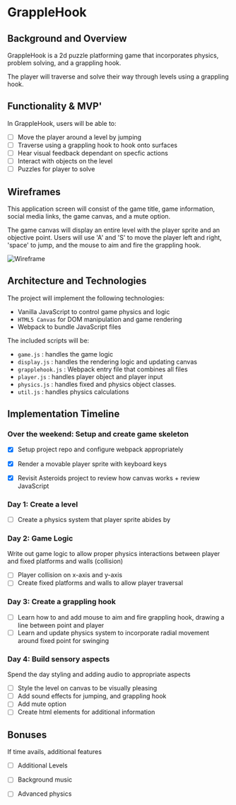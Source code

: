 # GrappleHook
## Background and Overview
GrappleHook is a 2d puzzle platforming game that incorporates physics, problem solving, and a grappling hook.

The player will traverse and solve their way through levels using a grappling hook. 

## Functionality & MVP'
In GrappleHook, users will be able to: 
- [ ] Move the player around a level by jumping
- [ ] Traverse using a grappling hook to hook onto surfaces
- [ ] Hear visual feedback dependant on specfic actions
- [ ] Interact with objects on the level 
- [ ] Puzzles for player to solve

## Wireframes
This application screen will consist of the game title, game information, social media links, the game canvas, and a mute option. 

The game canvas will display an entire level with the player sprite and an objective point. Users will use 'A' and 'S' to move the player left and right, 'space' to jump, and the mouse to aim and fire the grappling hook. 

![Wireframe](https://github.com/SackofCodetatoes/grapplehook/blob/master/wireframe.png)

## Architecture and Technologies
The project will implement the following technologies:
* Vanilla JavaScript to control game physics and logic
* `HTML5 Canvas` for DOM manipulation and game rendering
* Webpack to bundle JavaScript files 

The included scripts will be: 
* `game.js` : handles the game logic
* `display.js` : handles the rendering logic and updating canvas
* `grapplehook.js` : Webpack entry file that combines all files
* `player.js` : handles player object and player input 
* `physics.js` : handles fixed and physics object classes.
* `util.js` : handles physics calculations


## Implementation Timeline
### Over the weekend: Setup and create game skeleton
- [x] Setup project repo and configure webpack appropriately
- [x] Render a movable player sprite with keyboard keys
- [x] Revisit Asteroids project to review how canvas works + review JavaScript


### Day 1: Create a level
- [ ] Create a physics system that player sprite abides by

### Day 2: Game Logic
Write out game logic to allow proper physics interactions between player and fixed platforms and walls (collision)
- [ ] Player collision on x-axis and y-axis
- [ ] Create fixed platforms and walls to allow player traversal

### Day 3: Create a grappling hook
- [ ] Learn how to and add mouse to aim and fire grappling hook, drawing a line between point and player
- [ ] Learn and update physics system to incorporate radial movement around fixed point for swinging

### Day 4: Build sensory aspects
Spend the day styling and adding audio to appropriate aspects
- [ ] Style the level on canvas to be visually pleasing
- [ ] Add sound effects for jumping, and grappling hook
- [ ] Add mute option
- [ ] Create html elements for additional information

## Bonuses
If time avails, additional features
- [ ] Additional Levels
- [ ] Background music
- [ ] Advanced physics

